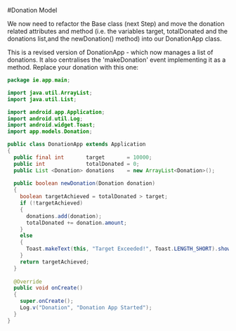 #Donation Model
 
We now need to refactor the Base class (next Step) and move the donation related attributes and method (i.e. the variables target, totalDonated and the donations list,and the newDonation() method) into our DonationApp class.

This is a revised version of DonationApp - which now manages a list of donations. It also centralises the 'makeDonation' event implementing it as a method. Replace your donation with this one:

~~~java
package ie.app.main;

import java.util.ArrayList;
import java.util.List;

import android.app.Application;
import android.util.Log;
import android.widget.Toast;
import app.models.Donation;

public class DonationApp extends Application
{
  public final int       target       = 10000;
  public int             totalDonated = 0;
  public List <Donation> donations    = new ArrayList<Donation>();
  
  public boolean newDonation(Donation donation)
  {
    boolean targetAchieved = totalDonated > target;
    if (!targetAchieved)
    {
      donations.add(donation);
      totalDonated += donation.amount;
    }
    else
    {
      Toast.makeText(this, "Target Exceeded!", Toast.LENGTH_SHORT).show();
    }
    return targetAchieved;
  }
  
  @Override
  public void onCreate()
  {
    super.onCreate();
    Log.v("Donation", "Donation App Started");
  }
}
~~~

